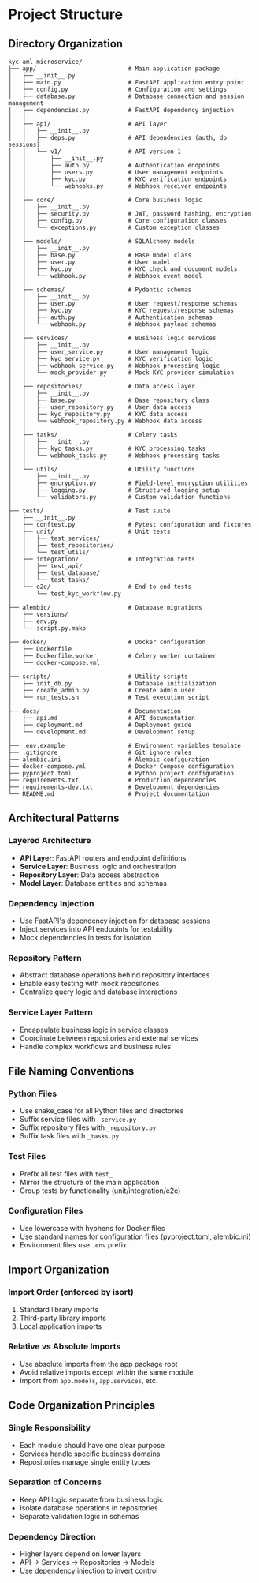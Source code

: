 # Project Structure

## Directory Organization

```
kyc-aml-microservice/
├── app/                          # Main application package
│   ├── __init__.py
│   ├── main.py                   # FastAPI application entry point
│   ├── config.py                 # Configuration and settings
│   ├── database.py               # Database connection and session management
│   ├── dependencies.py           # FastAPI dependency injection
│   │
│   ├── api/                      # API layer
│   │   ├── __init__.py
│   │   ├── deps.py               # API dependencies (auth, db sessions)
│   │   └── v1/                   # API version 1
│   │       ├── __init__.py
│   │       ├── auth.py           # Authentication endpoints
│   │       ├── users.py          # User management endpoints
│   │       ├── kyc.py            # KYC verification endpoints
│   │       └── webhooks.py       # Webhook receiver endpoints
│   │
│   ├── core/                     # Core business logic
│   │   ├── __init__.py
│   │   ├── security.py           # JWT, password hashing, encryption
│   │   ├── config.py             # Core configuration classes
│   │   └── exceptions.py         # Custom exception classes
│   │
│   ├── models/                   # SQLAlchemy models
│   │   ├── __init__.py
│   │   ├── base.py               # Base model class
│   │   ├── user.py               # User model
│   │   ├── kyc.py                # KYC check and document models
│   │   └── webhook.py            # Webhook event model
│   │
│   ├── schemas/                  # Pydantic schemas
│   │   ├── __init__.py
│   │   ├── user.py               # User request/response schemas
│   │   ├── kyc.py                # KYC request/response schemas
│   │   ├── auth.py               # Authentication schemas
│   │   └── webhook.py            # Webhook payload schemas
│   │
│   ├── services/                 # Business logic services
│   │   ├── __init__.py
│   │   ├── user_service.py       # User management logic
│   │   ├── kyc_service.py        # KYC verification logic
│   │   ├── webhook_service.py    # Webhook processing logic
│   │   └── mock_provider.py      # Mock KYC provider simulation
│   │
│   ├── repositories/             # Data access layer
│   │   ├── __init__.py
│   │   ├── base.py               # Base repository class
│   │   ├── user_repository.py    # User data access
│   │   ├── kyc_repository.py     # KYC data access
│   │   └── webhook_repository.py # Webhook data access
│   │
│   ├── tasks/                    # Celery tasks
│   │   ├── __init__.py
│   │   ├── kyc_tasks.py          # KYC processing tasks
│   │   └── webhook_tasks.py      # Webhook processing tasks
│   │
│   └── utils/                    # Utility functions
│       ├── __init__.py
│       ├── encryption.py         # Field-level encryption utilities
│       ├── logging.py            # Structured logging setup
│       └── validators.py         # Custom validation functions
│
├── tests/                        # Test suite
│   ├── __init__.py
│   ├── conftest.py               # Pytest configuration and fixtures
│   ├── unit/                     # Unit tests
│   │   ├── test_services/
│   │   ├── test_repositories/
│   │   └── test_utils/
│   ├── integration/              # Integration tests
│   │   ├── test_api/
│   │   ├── test_database/
│   │   └── test_tasks/
│   └── e2e/                      # End-to-end tests
│       └── test_kyc_workflow.py
│
├── alembic/                      # Database migrations
│   ├── versions/
│   ├── env.py
│   └── script.py.mako
│
├── docker/                       # Docker configuration
│   ├── Dockerfile
│   ├── Dockerfile.worker         # Celery worker container
│   └── docker-compose.yml
│
├── scripts/                      # Utility scripts
│   ├── init_db.py                # Database initialization
│   ├── create_admin.py           # Create admin user
│   └── run_tests.sh              # Test execution script
│
├── docs/                         # Documentation
│   ├── api.md                    # API documentation
│   ├── deployment.md             # Deployment guide
│   └── development.md            # Development setup
│
├── .env.example                  # Environment variables template
├── .gitignore                    # Git ignore rules
├── alembic.ini                   # Alembic configuration
├── docker-compose.yml            # Docker Compose configuration
├── pyproject.toml                # Python project configuration
├── requirements.txt              # Production dependencies
├── requirements-dev.txt          # Development dependencies
└── README.md                     # Project documentation
```

## Architectural Patterns

### Layered Architecture
- **API Layer**: FastAPI routers and endpoint definitions
- **Service Layer**: Business logic and orchestration
- **Repository Layer**: Data access abstraction
- **Model Layer**: Database entities and schemas

### Dependency Injection
- Use FastAPI's dependency injection for database sessions
- Inject services into API endpoints for testability
- Mock dependencies in tests for isolation

### Repository Pattern
- Abstract database operations behind repository interfaces
- Enable easy testing with mock repositories
- Centralize query logic and database interactions

### Service Layer Pattern
- Encapsulate business logic in service classes
- Coordinate between repositories and external services
- Handle complex workflows and business rules

## File Naming Conventions

### Python Files
- Use snake_case for all Python files and directories
- Suffix service files with `_service.py`
- Suffix repository files with `_repository.py`
- Suffix task files with `_tasks.py`

### Test Files
- Prefix all test files with `test_`
- Mirror the structure of the main application
- Group tests by functionality (unit/integration/e2e)

### Configuration Files
- Use lowercase with hyphens for Docker files
- Use standard names for configuration files (pyproject.toml, alembic.ini)
- Environment files use `.env` prefix

## Import Organization

### Import Order (enforced by isort)
1. Standard library imports
2. Third-party library imports
3. Local application imports

### Relative vs Absolute Imports
- Use absolute imports from the app package root
- Avoid relative imports except within the same module
- Import from `app.models`, `app.services`, etc.

## Code Organization Principles

### Single Responsibility
- Each module should have one clear purpose
- Services handle specific business domains
- Repositories manage single entity types

### Separation of Concerns
- Keep API logic separate from business logic
- Isolate database operations in repositories
- Separate validation logic in schemas

### Dependency Direction
- Higher layers depend on lower layers
- API → Services → Repositories → Models
- Use dependency injection to invert control